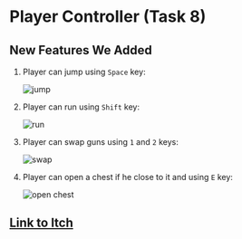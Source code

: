 # Player Controller (Task 8)

## New Features We Added

1. Player can jump using `Space` key:

   ![jump](gifs/jump.gif)
2. Player can run using `Shift` key:

   ![run](gifs/run.gif)
3. Player can swap guns using `1` and `2` keys:

   ![swap](gifs/swap.gif)
4. Player can open a chest if he close to it and using `E` key:

   ![open chest](gifs/open_chest.git.gif)

## [Link to Itch](https://shoot-for-the-sky.itch.io/player-controller)
